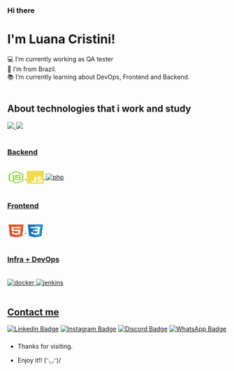 ### Hi there

# I'm Luana Cristini!

:computer: I’m currently working as QA tester <br>
:house_with_garden: I’m from Brazil. <br>
:books: I’m currently learning about DevOps, Frontend and Backend.
<br>
<br>

## About technologies that i work and study

 <div>
  <a href="https://github.com/Vogon38">
  <img height="180em" src="https://github-readme-stats.vercel.app/api?username=Vogon38&show_icons=true&theme=outrun&include_all_commits=true&count_private=true"/>
  <img height="180em" src="https://github-readme-stats.vercel.app/api/top-langs/?username=Vogon38&layout=compact&langs_count=7&theme=outrun"/>
</div> <br>

### Backend
<div style="display: inline_block"><br>
  <img align="center" alt="nodejs" height="30" width="40" src="https://raw.githubusercontent.com/devicons/devicon/master/icons/nodejs/nodejs-original.svg">
  <img align="center" alt="javascript" height="30" width="40" src="https://raw.githubusercontent.com/devicons/devicon/master/icons/javascript/javascript-plain.svg">
  <img align="center" alt="php" height="30" width="40" src="https://img.shields.io/badge/Java-ED8B00?style=for-the-badge&logo=java&logoColor=white
">
</div><br>

### Frontend
<div style="display: inline_block"><br>
  <img align="center" alt="html" height="30" width="40" src="https://raw.githubusercontent.com/devicons/devicon/master/icons/html5/html5-original.svg">
  <img align="center" alt="css" height="30" width="40" src="https://raw.githubusercontent.com/devicons/devicon/master/icons/css3/css3-original.svg">
</div><br>
 
### Infra + DevOps
 <div style="display: inline_block"><br>
  <img align="center" alt="docker" height="30" width="40" src="https://cdn.jsdelivr.net/gh/devicons/devicon/icons/docker/docker-original-wordmark.svg">
  <img align="center" alt="jenkins" height="30" width="40" src="https://img.shields.io/badge/Jenkins-D24939?style=for-the-badge&logo=Jenkins&logoColor=white">
</div><br>
 
## Contact me
 
[![Linkedin Badge](	https://img.shields.io/badge/LinkedIn-0077B5?style=for-the-badge&logo=linkedin&logoColor=white&link=https://www.linkedin.com/in/luanacristini/)](https://www.linkedin.com/in/luanacristini/)
[![Instagram Badge]( https://img.shields.io/badge/Instagram-E4405F?style=for-the-badge&logo=instagram&logoColor=white&link=https://www.instagram.com/hablandoconlosperros/)](https://www.instagram.com/iaan.exe/)
[![Discord Badge](	https://img.shields.io/badge/Discord-7289DA?style=for-the-badge&logo=discord&logoColor=white)](ckaptor#6398)
[![WhatsApp Badge](	https://img.shields.io/badge/WhatsApp-25D366?style=for-the-badge&logo=whatsapp&logoColor=white&link=https://api.whatsapp.com/send?phone=5547988835413)](https://api.whatsapp.com/send?phone=5547988835413)
<br>
 
###
- Thanks for visiting.

- Enjoy it!! \(ᵔ◡ᵔ)/


